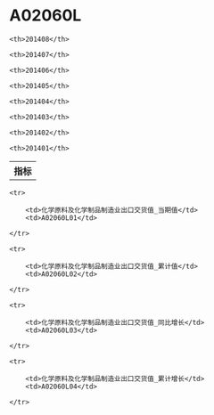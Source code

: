 A02060L
======


<table>

<tr>
    <th>指标</th>
    
    <th>201408</th>
    
    <th>201407</th>
    
    <th>201406</th>
    
    <th>201405</th>
    
    <th>201404</th>
    
    <th>201403</th>
    
    <th>201402</th>
    
    <th>201401</th>
    
</tr>



</table>

<table>
    
    <tr>

        <td>化学原料及化学制品制造业出口交货值_当期值</td>
        <td>A02060L01</td>

    </tr>
    
    <tr>

        <td>化学原料及化学制品制造业出口交货值_累计值</td>
        <td>A02060L02</td>

    </tr>
    
    <tr>

        <td>化学原料及化学制品制造业出口交货值_同比增长</td>
        <td>A02060L03</td>

    </tr>
    
    <tr>

        <td>化学原料及化学制品制造业出口交货值_累计增长</td>
        <td>A02060L04</td>

    </tr>
    
</table>
